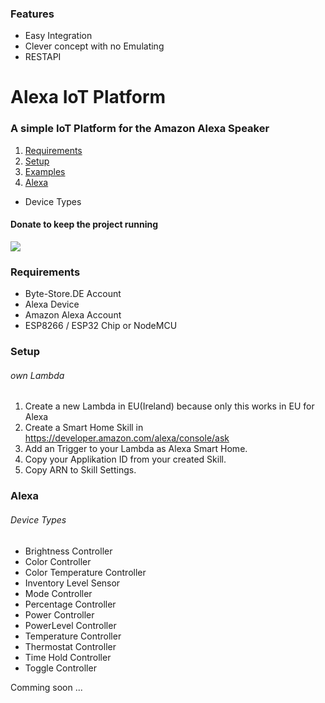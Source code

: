 ### Features

- Easy Integration
- Clever concept with no Emulating
- RESTAPI


# Alexa IoT Platform
### A simple IoT Platform for the Amazon Alexa Speaker

1. [Requirements](#requirements)
2. [Setup](#setup)
3. [Examples](#examples)
4. [Alexa](#alexa)
  - Device Types


#### Donate to keep the project running
[![](https://www.paypalobjects.com/webstatic/en_US/i/buttons/PP_logo_h_100x26.png)](https://paypal.me/bytestorede)

### Requirements
- Byte-Store.DE Account
- Alexa Device
- Amazon Alexa Account
- ESP8266 / ESP32 Chip or NodeMCU


### Setup
###### own Lambda
1. Create a new Lambda in EU(Ireland) because only this works in EU for Alexa
2. Create a Smart Home Skill in https://developer.amazon.com/alexa/console/ask
3. Add an Trigger to your Lambda as Alexa Smart Home.
4. Copy your Applikation ID from your created Skill.
5. Copy ARN to Skill Settings.


### Alexa
###### Device Types
- Brightness Controller
- Color Controller
- Color Temperature Controller
- Inventory Level Sensor
- Mode Controller
- Percentage Controller
- Power Controller
- PowerLevel Controller
- Temperature Controller
- Thermostat Controller
- Time Hold Controller
- Toggle Controller


Comming soon ...


